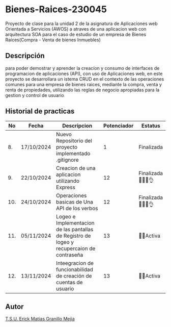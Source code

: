 # Bienes-Raices-230045
Proyecto de clase para la unidad 2 de la asignatura de Aplicaciones web Orientada a Servicios (AWOS) a atraves de una aplicacion web con arquitectura SOA para el caso de estudio de un empresa de Bienes Raíces(Compra - Venta de bienes Inmuebles)
## Descripción

para poder demostrar y aprender la creacíon y consumo de interfaces de programacion de aplicacíones (API), con uso de Aplicaciones web, en este proyecto se desarrollara un istema CRUD en el contexto de las operaciones comunes para una empresa de bienes raices, mediante la compra, venta y renta de propiedades, utilizando las reglas de negocio apropiadas para la gestion y control de usuario

## Historial de practicas

|No|Fecha|Descripcion|Potenciador|Estatus|
|--|--|--|--|--|
|8.|17/10/2024|Nuevo Repositorio del proyecto implementado .gitignore|1|Finalizada|
|9.|22/10/2024|Creacion de una aplicacion utilizando Express|12|Finalizada🤑🤑🤑👌|
|10.|24/10/2024|Operaciones basicas de Una API de los verbos|12|Finalizada🤑🤑🤑👌|
|11.|05/11/2024|Logeo e Implementacion de las pantallas de Registro de logeo y recupercaion de contraseña |13|🌟💫Activa|
|12.|13/11/2024|Inteegracion de funcionabilidad de creación de cuentas de usuario |13|🌟💫Activa|
## Autor 
[T.S.U. Erick Matias Granillo Mejia  ](https://github.com/Ematias230045)
